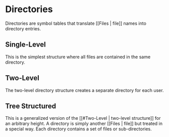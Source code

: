 # Directories
Directories are symbol tables that translate [[Files | file]] names into directory entries.
## Single-Level
This is the simplest structure where all files are contained in the same directory.
## Two-Level
The two-level directory structure creates a separate directory for each user.
## Tree Structured
This is a generalized version of the [[#Two-Level | two-level structure]] for an arbitrary height. A directory is simply another [[Files | file]] but treated in a special way. Each directory contains a set of files or sub-directories.